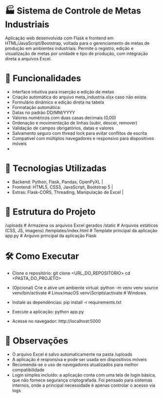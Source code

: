 # 🏭 Sistema de Controle de Metas Industriais
Aplicação web desenvolvida com Flask e frontend em HTML/JavaScript/Bootstrap, voltada para o gerenciamento de metas de produção em ambientes industriais. Permite o registro, edição e visualização de metas por unidade e tipo de produção, com integração direta a arquivos Excel.


# 🚀 Funcionalidades
- Interface intuitiva para inserção e edição de metas
- Criação automática do arquivo meta_industria.xlsx caso não exista
- Formulário dinâmico e edição direta na tabela
- Formatação automática:
- Datas no padrão DD/MM/YYYY
- Valores numéricos com duas casas decimais (0,00)
- Ordenação e movimentação de linhas (subir, descer, remover)
- Validação de campos obrigatórios, datas e valores
- Salvamento seguro com thread lock para evitar conflitos de escrita
- Compatível com múltiplos navegadores e responsivo para dispositivos móveis
- 

# 🧰 Tecnologias Utilizadas
- Backend: Python, Flask, Pandas, OpenPyXL | 
- Frontend: HTML5, CSS3, JavaScript, Bootstrap 5 | 
- Extras: Flask-CORS, Threading, Manipulação de Excel | 


# 📁 Estrutura do Projeto
/uploads              # Armazena os arquivos Excel gerados
/static               # Arquivos estáticos (CSS, JS, imagens)
/templates/index.html # Template principal da aplicação
app.py                # Arquivo principal da aplicação Flask


# 🛠️ Como Executar
- Clone o repositório:
git clone <URL_DO_REPOSITORIO>
cd <PASTA_DO_PROJETO>


- (Opcional) Crie e ative um ambiente virtual:
python -m venv venv
source venv/bin/activate  # Linux/macOS
venv\Scripts\activate     # Windows


- Instale as dependências:
pip install -r requirements.txt


- Execute a aplicação:
python app.py


- Acesse no navegador:
http://localhost:5000


# 📌 Observações
- O arquivo Excel é salvo automaticamente na pasta /uploads
- A aplicação é responsiva e pode ser usada em dispositivos móveis
- Recomenda-se o uso de navegadores atualizados para melhor compatibilidade
- Login simples incluído: a aplicação conta com uma tela de login básica, que não fornece segurança criptografada. Foi pensado para sistemas internos, onde a principal necessidade é apenas controlar o acesso via
logs
